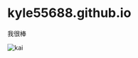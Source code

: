# kyle55688.github.io


我很棒


![kai](https://user-images.githubusercontent.com/112918637/196330657-aab37c85-4712-4210-8804-136b051aab28.png)
